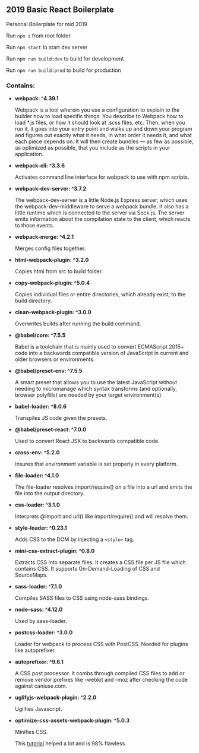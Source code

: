 ## 2019 Basic React Boilerplate

Personal Boilerplate for mid 2019

Run ```npm i``` from root folder

Run ```npm start``` to start dev server

Run ```npm run build:dev``` to build for development

Run ```npm run build:prod``` to build for production

### Contains:
- **webpack: ^4.39.1**

   Webpack is a tool wherein you use a configuration to explain to the builder how to load specific things. You describe to Webpack how to load *.js files, or how it should look at .scss files, etc. Then, when you run it, it goes into your entry point and walks up and down your program and figures out exactly what it needs, in what order it needs it, and what each piece depends on. It will then create bundles — as few as possible, as optimized as possible, that you include as the scripts in your application.

- **webpack-cli: ^3.3.6**

   Activates command line interface for webpack to use with npm scripts.

- **webpack-dev-server: ^3.7.2**

   The webpack-dev-server is a little Node.js Express server, which uses the webpack-dev-middleware to serve a webpack bundle. It also has a little runtime which is connected to the server via Sock.js. The server emits information about the compilation state to the client, which reacts to those events.

- **webpack-merge: ^4.2.1**

   Merges config files together.

- **html-webpack-plugin: ^3.2.0**

  Copies html from src to build folder.

- **copy-webpack-plugin: ^5.0.4**

  Copies individual files or entire directories, which already exist, to the build directory.

- **clean-webpack-plugin: ^3.0.0**

  Overwrites builds after running the build command.

- **@babel/core: ^7.5.5**

  Babel is a toolchain that is mainly used to convert ECMAScript 2015+ code into a backwards compatible version of JavaScript in current and older browsers or environments.

- **@babel/preset-env: ^7.5.5**

  A smart preset that allows you to use the latest JavaScript without needing to micromanage which syntax transforms (and optionally, browser polyfills) are needed by your target environment(s).

- **babel-loader: ^8.0.6**

  Transpiles JS code given the presets.

- **@babel/preset-react: ^7.0.0**

  Used to convert React JSX to backwards compatible code.

- **cross-env: ^5.2.0**

  Insures that environment variable is set properly in every platform.

- **file-loader: ^4.1.0**

  The file-loader resolves import/require() on a file into a url and emits the file into the output directory.

- **css-loader: ^3.1.0**

  Interprets @import and url() like import/require() and will resolve them.

- **style-loader: ^0.23.1**

  Adds CSS to the DOM by injecting a ```<style>``` tag.

- **mini-css-extract-plugin: ^0.8.0**

  Extracts CSS into separate files. It creates a CSS file per JS file which contains CSS. It supports On-Demand-Loading of CSS and SourceMaps.

- **sass-loader: ^7.1.0**

  Compiles SASS files to CSS using node-sass bindings.

- **node-sass: ^4.12.0**

  Used by sass-loader.

- **postcss-loader: ^3.0.0**

  Loader for webpack to process CSS with PostCSS. Needed for plugins like autoprefixer.

- **autoprefixer: ^9.6.1**

  A CSS post processor. It combs through compiled CSS files to add or remove vendor prefixes like -webkit and -moz after checking the code against caniuse.com.

- **uglifyjs-webpack-plugin: ^2.2.0**

  Uglifies Javascript.

- **optimize-css-assets-webpack-plugin: ^5.0.3**

  Minifies CSS.

  This [tutorial](https://hackernoon.com/lets-start-with-webpack-4-91a0f1dba02e) helped a lot and is 98% flawless.




